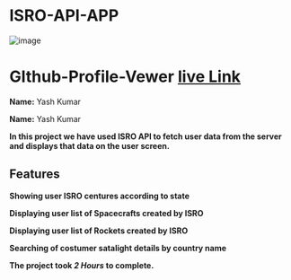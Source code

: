 # ISRO-API-APP
![image](https://img.shields.io/badge/github-black)


# GIthub-Profile-Vewer [live Link](https://glowing-dusk-731b48.netlify.app/)


**Name:** Yash Kumar

**Name:** Yash Kumar

**In this project we have used ISRO API to fetch user data from the server and displays that data on the user screen.**

## Features
**Showing user ISRO centures according to state**

**Displaying user list of Spacecrafts created by ISRO**

**Displaying user list of Rockets created by ISRO**

**Searching of costumer satalight details by country name**


**The project took ***2 Hours*** to complete.** 

